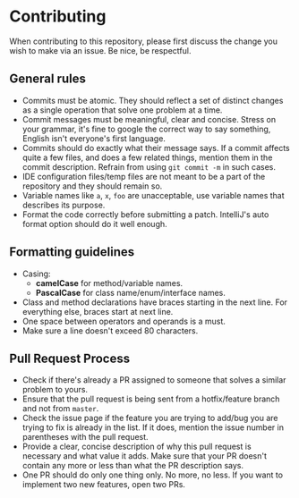 # Contributing

When contributing to this repository, please first discuss the change you wish to make via an issue.
Be nice, be respectful.

## General rules

 -  Commits must be atomic. They should reflect a set of distinct changes as a single operation that solve one problem at a time.
 -  Commit messages must be meaningful, clear and concise. Stress on your grammar, it's fine to google the correct way to say something, English isn't everyone's first language.
 - Commits should do exactly what their message says. If a commit affects quite a few files, and does a few related things, mention them in the commit description. Refrain from using `git commit -m` in such cases.
 -  IDE configuration files/temp files are not meant to be a part of the repository and they should remain so.
 -  Variable names like `a`, `x`, `foo` are unacceptable, use variable names that describes its purpose.
 -  Format the code correctly before submitting a patch. IntelliJ's auto format option should do it well enough. 
 
 ## Formatting guidelines
 
 - Casing:
    - **camelCase** for method/variable names.
    - **PascalCase** for class name/enum/interface names.
 - Class and method declarations have braces starting in the next line. For everything else, braces start at next line.
 - One space between operators and operands is a must.
 - Make sure a line doesn't exceed 80 characters. 
 
   
## Pull Request Process

 -  Check if there's already a PR assigned to someone that solves a similar problem to yours.
 - Ensure that the pull request is being sent from a hotfix/feature branch and not from `master`.
 - Check the issue page if the feature you are trying to add/bug you are trying to fix is already in the list. If it does, mention the issue number in parentheses with the pull request.
 - Provide a clear, concise description of why this pull request is necessary and what value it adds. Make sure that your PR doesn't contain any more or less than what the PR description says.
 - One PR should do only one thing only. No more, no less. If you want to implement two new features, open two PRs.
